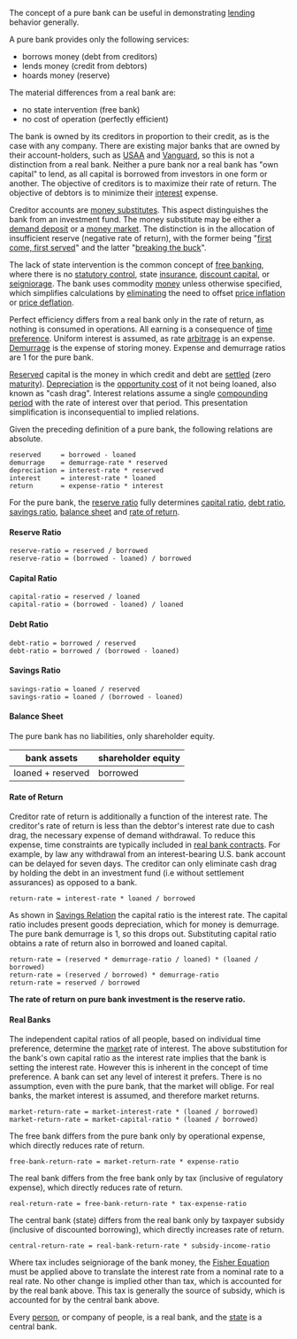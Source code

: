 The concept of a pure bank can be useful in demonstrating [lending](Glossary#lend) behavior generally.

A pure bank provides only the following services:

* borrows money (debt from creditors)
* lends money (credit from debtors)
* hoards money (reserve)

The material differences from a real bank are:

* no state intervention (free bank)
* no cost of operation (perfectly efficient)

The bank is owned by its creditors in proportion to their credit, as is the case with any company. There are existing major banks that are owned by their account-holders, such as [USAA](https://www.usaa.com) and [Vanguard](https://investor.vanguard.com), so this is not a distinction from a real bank. Neither a pure bank nor a real bank has "own capital" to lend, as all capital is borrowed from investors in one form or another. The objective of creditors is to maximize their rate of return. The objective of debtors is to minimize their [interest](Glossary#interest) expense.

Creditor accounts are [money substitutes](https://wiki.mises.org/wiki/Money_substitutes). This aspect distinguishes the bank from an investment fund. The money substitute may be either a [demand deposit](https://en.wikipedia.org/wiki/Demand_deposit) or a [money market](https://en.wikipedia.org/wiki/Money_market_fund). The distinction is in the allocation of insufficient reserve (negative rate of return), with the former being "[first come, first served](https://en.wikipedia.org/wiki/Bank_run)" and the latter "[breaking the buck](https://en.wikipedia.org/wiki/Money_market_fund#Breaking_the_buck)".

The lack of state intervention is the common concept of [free banking](https://en.wikipedia.org/wiki/Free_banking), where there is no [statutory control](https://en.wikipedia.org/wiki/Federal_Reserve), state [insurance](https://www.fdic.gov), [discount capital](https://en.wikipedia.org/wiki/Discount_window), or [seigniorage](https://en.wikipedia.org/wiki/Seigniorage). The bank uses commodity [money](Money-Taxonomy) unless otherwise specified, which simplifies calculations by [eliminating](Inflation-Principle) the need to offset [price inflation](https://en.wikipedia.org/wiki/Inflation) or [price deflation](https://en.wikipedia.org/wiki/Deflation).

Perfect efficiency differs from a real bank only in the rate of return, as nothing is consumed in operations. All earning is a consequence of [time preference](Time-Preference-Fallacy). Uniform interest is assumed, as rate [arbitrage](https://en.m.wikipedia.org/wiki/Arbitrage) is an expense. [Demurrage](https://en.wikipedia.org/wiki/Demurrage_(currency)) is the expense of storing money. Expense and demurrage ratios are 1 for the pure bank.

[Reserved](Reserve-Definition) capital is the money in which credit and debt are [settled](https://en.wikipedia.org/wiki/Settlement_(finance)) (zero [maturity](https://en.wikipedia.org/wiki/Maturity_(finance))). [Depreciation](Depreciation-Principle) is the [opportunity cost](https://en.wikipedia.org/wiki/Opportunity_cost) of it not being loaned, also known as "cash drag". Interest relations assume a single [compounding period](https://en.wikipedia.org/wiki/Compound_interest) with the rate of interest over that period. This presentation simplification is inconsequential to implied relations.

Given the preceding definition of a pure bank, the following relations are absolute.
```
reserved     = borrowed - loaned
demurrage    = demurrage-rate * reserved
depreciation = interest-rate * reserved
interest     = interest-rate * loaned
return       = expense-ratio * interest
```
For the pure bank, the [reserve ratio](https://en.wikipedia.org/wiki/Reserve_requirement) fully determines [capital ratio](https://en.wikipedia.org/wiki/Capital_requirement), [debt ratio](https://en.wikipedia.org/wiki/Debt_ratio), [savings ratio](https://en.wikipedia.org/wiki/Golden_Rule_savings_rate), [balance sheet](https://en.m.wikipedia.org/wiki/Balance_sheet) and [rate of return](https://en.wikipedia.org/wiki/Rate_of_return).
#### Reserve Ratio
```
reserve-ratio = reserved / borrowed
reserve-ratio = (borrowed - loaned) / borrowed
```
#### Capital Ratio
```
capital-ratio = reserved / loaned
capital-ratio = (borrowed - loaned) / loaned
```
#### Debt Ratio
```
debt-ratio = borrowed / reserved
debt-ratio = borrowed / (borrowed - loaned)
```
#### Savings Ratio
```
savings-ratio = loaned / reserved
savings-ratio = loaned / (borrowed - loaned)
```
#### Balance Sheet
The pure bank has no liabilities, only shareholder equity.

|bank assets       |shareholder equity |
|------------------|-------------------|
|loaned + reserved |borrowed           |

#### Rate of Return
Creditor rate of return is additionally a function of the interest rate. The creditor's rate of return is less than the debtor's interest rate due to cash drag, the necessary expense of demand withdrawal. To reduce this expense, time constraints are typically included in [real bank contracts](https://www.chase.com/content/dam/chasecom/en/checking/documents/deposit_account_agreement.pdf). For example, by law any withdrawal from an interest-bearing U.S. bank account can be delayed for seven days. The creditor can only eliminate cash drag by holding the debt in an investment fund (i.e without settlement assurances) as opposed to a bank.
```
return-rate = interest-rate * loaned / borrowed
```
As shown in [Savings Relation](Savings-Relation) the capital ratio is the interest rate. The capital ratio includes present goods depreciation, which for money is demurrage. The pure bank demurrage is 1, so this drops out. Substituting capital ratio obtains a rate of return also in borrowed and loaned capital.
```
return-rate = (reserved * demurrage-ratio / loaned) * (loaned / borrowed)
return-rate = (reserved / borrowed) * demurrage-ratio
return-rate = reserved / borrowed
```
**The rate of return on pure bank investment is the reserve ratio.**

#### Real Banks
The independent capital ratios of all people, based on individual time preference, determine the [market](Glossary#market) rate of interest. The above substitution for the bank's own capital ratio as the interest rate implies that the bank is setting the interest rate. However this is inherent in the concept of time preference. A bank can set any level of interest it prefers. There is no assumption, even with the pure bank, that the market will oblige. For real banks, the market interest is assumed, and therefore market returns.
```
market-return-rate = market-interest-rate * (loaned / borrowed)
market-return-rate = market-capital-ratio * (loaned / borrowed)
```
The free bank differs from the pure bank only by operational expense, which directly reduces rate of return.
```
free-bank-return-rate = market-return-rate * expense-ratio
```
The real bank differs from the free bank only by tax (inclusive of regulatory expense), which directly reduces rate of return.
```
real-return-rate = free-bank-return-rate * tax-expense-ratio
```
The central bank (state) differs from the real bank only by taxpayer subsidy (inclusive of discounted borrowing), which directly increases rate of return.
```
central-return-rate = real-bank-return-rate * subsidy-income-ratio
```
Where tax includes seigniorage of the bank money, the [Fisher Equation](https://en.wikipedia.org/wiki/Fisher_equation) must be applied above to translate the interest rate from a nominal rate to a real rate. No other change is implied other than tax, which is accounted for by the real bank above. This tax is generally the source of subsidy, which is accounted for by the central bank above.

Every [person](Glossary#person), or company of people, is a real bank, and the [state](Glossary#state) is a central bank.